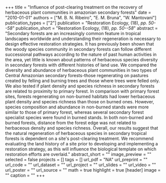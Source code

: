 +++
title = "Influence of post-clearing treatment on the recovery of herbaceous plant communities in amazonian secondary forests"
date = "2010-01-01"
authors = ["M. B. N. Ribeiro", "E. M. Bruna", "W. Mantovani"]
publication_types = ["2"]
publication = "Restoration Ecology, (18), _pp. 50--58_"
publication_short = "Restoration Ecology, (18), _pp. 50--58_"
abstract = "Secondary forests are an increasingly common feature in tropical landscapes worldwide and understanding their regeneration is necessary to design effective restoration strategies. It has previously been shown that the woody species community in secondary forests can follow different successional pathways according to the nature of past human activities in the area, yet little is known about patterns of herbaceous species diversity in secondary forests with different histories of land use. We compared the diversity and abundance of herbaceous plant communities in two types of Central Amazonian secondary forests-those regenerating on pastures created by felling and burning trees and those where trees were felled only. We also tested if plant density and species richness in secondary forests are related to proximity to primary forest. In comparison with primary forest sites, forests regenerating on non-burned habitats had lower herbaceous plant density and species richness than those on burned ones. However, species composition and abundance in non-burned stands were more similar to those of primary forest, whereas several secondary forest specialist species were found in burned stands. In both non-burned and burned forests, distance from the forest edge was not related to herbaceous density and species richness. Overall, our results suggest that the natural regeneration of herbaceous species in secondary tropical forests is dependent on a site's post-clearing treatment. We recommend evaluating the land history of a site prior to developing and implementing a restoration strategy, as this will influence the biological template on which restoration efforts are overlaid."
abstract_short = ""
image_preview = ""
selected = false
projects = []
tags = []
url_pdf = "NA"
url_preprint = ""
url_code = ""
url_dataset = ""
url_project = ""
url_slides = ""
url_video = ""
url_poster = ""
url_source = ""
math = true
highlight = true
[header]
image = ""
caption = ""
+++
